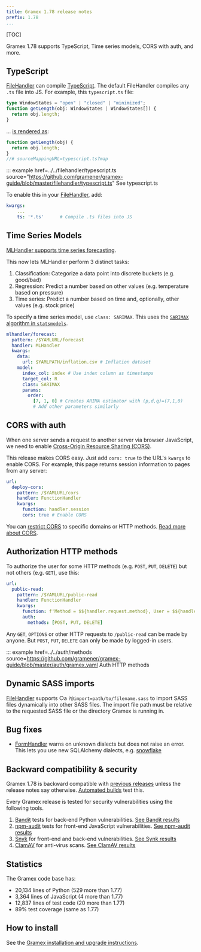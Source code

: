 ```yaml
---
title: Gramex 1.78 release notes
prefix: 1.78
...
```


[TOC]

Gramex 1.78 supports TypeScript, Time series models, CORS with auth, and more.

## TypeScript

[FileHandler](../../filehandler/#typescript) can compile [TypeScript](https://www.typescriptlang.org/).
The default FileHandler compiles any `.ts` file into JS. For example, this `typescript.ts` file:

```ts
type WindowStates = "open" | "closed" | "minimized";
function getLength(obj: WindowStates | WindowStates[]) {
  return obj.length;
}
```

... [is rendered as](../../filehandler/typescript.ts):

```js
function getLength(obj) {
  return obj.length;
}
//# sourceMappingURL=typescript.ts?map
```

::: example href=../../filehandler/typescript.ts source="https://github.com/gramener/gramex-guide/blob/master/filehandler/typescript.ts"
See typescript.ts

To enable this in your [FileHandler](../../filehandler/#typescript), add:

```yaml
kwargs:
    ...
    ts: '*.ts'      # Compile .ts files into JS
```

## Time Series Models

[MLHandler supports time series forecasting](../../mlhandler/#time-series-forecasting).

This now lets MLHandler perform 3 distinct tasks:

1. Classification: Categorize a data point into discrete buckets (e.g. good/bad)
2. Regression: Predict a number based on other values (e.g. temperature based on pressure)
3. Time series: Predict a number based on time and, optionally, other values (e.g. stock price)

To specify a time series model, use `class: SARIMAX`. This uses the
[`SARIMAX` algorithm in `statsmodels`](https://www.statsmodels.org/dev/generated/statsmodels.tsa.statespace.sarimax.SARIMAX.html).

```yaml
mlhandler/forecast:
  pattern: /$YAMLURL/forecast
  handler: MLHandler
  kwargs:
    data:
      url: $YAMLPATH/inflation.csv # Inflation dataset
    model:
      index_col: index # Use index column as timestamps
      target_col: R
      class: SARIMAX
      params:
        order:
          [7, 1, 0] # Creates ARIMA estimator with (p,d,q)=(7,1,0)
          # Add other parameters similarly
```

## CORS with auth

When one server sends a request to another server via browser JavaScript, we need to enable
[Cross-Origin Resource Sharing (CORS)](https://developer.mozilla.org/en-US/docs/Web/HTTP/CORS).

This release makes CORS easy. Just add `cors: true` to the URL's `kwargs` to enable CORS.
For example, this page returns session information to pages from any server:

```yaml
url:
  deploy-cors:
    pattern: /$YAMLURL/cors
    handler: FunctionHandler
    kwargs:
      function: handler.session
      cors: true # Enable CORS
```

You can [restrict CORS](../../deploy/#cors) to specific domains or HTTP methods.
[Read more about CORS](../../deploy/#cors).

## Authorization HTTP methods

To authorize the user for some HTTP methods (e.g. `POST`, `PUT`, `DELETE`) but not others (e.g.
`GET`), use this:

```yaml
url:
  public-read:
    pattern: /$YAMLURL/public-read
    handler: FunctionHandler
    kwargs:
      function: f'Method = $${handler.request.method}, User = $${handler.current_user}'
      auth:
        methods: [POST, PUT, DELETE]
```

Any `GET`, `OPTIONS` or other HTTP requests to `/public-read` can be made by anyone. But `POST`,
`PUT`, `DELETE` can only be made by logged-in users.

::: example href=../../auth/methods source=https://github.com/gramener/gramex-guide/blob/master/auth/gramex.yaml
Auth HTTP methods

## Dynamic SASS imports

[FileHandler](../../filehandler/#sass) supports ○a `?@import=path/to/filename.sass` to import SASS
files dynamically into other SASS files. The import file path must be relative to the requested
SASS file or the directory Gramex is running in.

## Bug fixes

- [FormHandler](../../formhandler/) warns on unknown dialects but does not raise an error. This lets you use new SQLAlchemy dialects, e.g. [snowflake](https://pypi.org/project/snowflake-sqlalchemy/)

## Backward compatibility & security

Gramex 1.78 is backward compatible with [previous releases](../) unless the release notes say otherwise.
[Automated builds](https://travis-ci.com/github/gramener/gramex/builds) test this.

Every Gramex release is tested for security vulnerabilities using the following tools.

1. [Bandit](https://bandit.readthedocs.io/) tests for back-end Python vulnerabilities.
   [See Bandit results](https://github.com/gramener/gramex/blob/master/reports/bandit.txt)
2. [npm-audit](https://docs.npmjs.com/cli/v6/commands/npm-audit) tests for front-end JavaScript vulnerabilities.
   [See npm-audit results](https://github.com/gramener/gramex/blob/master/reports/npm-audit.txt)
3. [Snyk](https://snyk.io/) for front-end and back-end vulnerabilities.
   [See Synk results](https://github.com/gramener/gramex/blob/master/reports/snyk.txt)
4. [ClamAV](https://www.clamav.net/) for anti-virus scans.
   [See ClamAV results](https://github.com/gramener/gramex/blob/master/reports/clamav.txt)

## Statistics

The Gramex code base has:

- 20,134 lines of Python (529 more than 1.77)
- 3,364 lines of JavaScript (4 more than 1.77)
- 12,837 lines of test code (20 more than 1.77)
- 89% test coverage (same as 1.77)

## How to install

See the [Gramex installation and upgrade instructions](../../install/).

